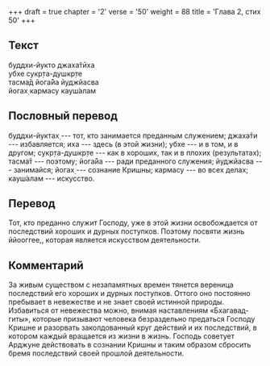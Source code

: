+++
draft = true
chapter = '2'
verse = '50'
weight = 88
title = 'Глава 2, стих 50'
+++
## Текст

буддхи-йукто джаха̄тӣха  
убхе сукр̣та-душкр̣те  
тасма̄д йога̄йа йуджйасва  
йогах̣ кармасу кауш́алам

## Пословный перевод

буддхи-йуктах̣ --- тот, кто занимается преданным служением; джаха̄ти ---
избавляется; иха --- здесь (в этой жизни); убхе --- и в том, и в другом;
сукр̣та-душкр̣те --- как в хороших, так и в плохих (результатах); тасма̄т
--- поэтому; йога̄йа --- ради преданного служения; йуджйасва ---
занимайся; йогах̣ --- сознание Кришны; кармасу --- во всех делах;
кауш́алам --- искусство.

## Перевод

Тот, кто преданно служит Господу, уже в этой жизни освобождается от
последствий хороших и дурных поступков. Поэтому посвяти жизнь ййооггее,,
которая является искусством деятельности.

## Комментарий

За живым существом с незапамятных времен тянется вереница последствий
его хороших и дурных поступков. Оттого оно постоянно пребывает в
невежестве и не знает своей истинной природы. Избавиться от невежества
можно, внимая наставлениям «Бхагавад-гиты», которые призывают человека
безраздельно предаться Господу Кришне и разорвать заколдованный круг
действий и их последствий, в котором каждый вращается из жизни в жизнь.
Господь советует Арджуне действовать в сознании Кришны и таким образом
сбросить бремя последствий своей прошлой деятельности.
